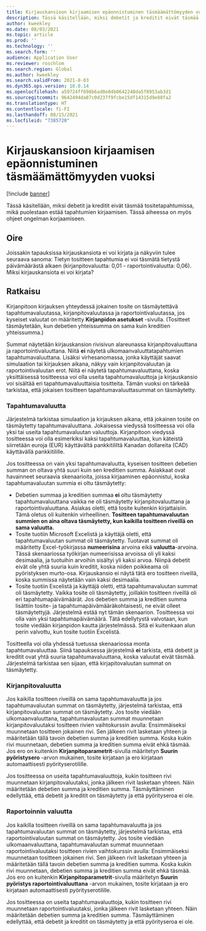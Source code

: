 ```yaml
---
title: Kirjauskansioon kirjaamisen epäonnistuminen täsmäämättömyyden vuoksi
description: Tässä käsitellään, miksi debetit ja kreditit eivät täsmää tositetapahtumissa, mikä puolestaan estää tapahtumien kirjaamisen. Tässä aiheessa on myös ohjeet ongelman korjaamiseen.
author: kweekley
ms.date: 08/03/2021
ms.topic: article
ms.prod: ''
ms.technology: ''
ms.search.form: ''
audience: Application User
ms.reviewer: roschlom
ms.search.region: Global
ms.author: kweekley
ms.search.validFrom: 2021-8-03
ms.dyn365.ops.version: 10.0.14
ms.openlocfilehash: a59724ff698b6ad0e84b0642240da5f8953ab3d1
ms.sourcegitcommit: 9642494da87c0d237f9fcbe15df14315d9e88fa2
ms.translationtype: HT
ms.contentlocale: fi-FI
ms.lasthandoff: 08/15/2021
ms.locfileid: "7385720"
---
```

# <a name="journal-posting-failure-because-of-imbalance"></a>Kirjauskansioon kirjaamisen epäonnistuminen täsmäämättömyyden vuoksi

[!include [banner](../includes/banner.md)]

Tässä käsitellään, miksi debetit ja kreditit eivät täsmää tositetapahtumissa, mikä puolestaan estää tapahtumien kirjaamisen. Tässä aiheessa on myös ohjeet ongelman korjaamiseen.

## <a name="symptom"></a>Oire

Joissakin tapauksissa kirjauskansiota ei voi kirjata ja näkyviin tulee seuraava sanoma: Tietyn tositteen tapahtumia ei voi täsmätä tietystä päivämäärästä alkaen (kirjanpitovaluutta: 0,01 - raportointivaluutta: 0,06). Miksi kirjauskansiota ei voi kirjata?

## <a name="resolution"></a>Ratkaisu

Kirjanpitoon kirjauksen yhteydessä jokainen tosite on täsmäytettävä tapahtumavaluutassa, kirjanpitovaluutassa ja raportointivaluutassa, jos kyseiset valuutat on määritetty **Kirjanpidon asetukset** -sivulla. (Tositteet täsmäytetään, kun debetien yhteissumma on sama kuin kreditien yhteissumma.)

Summat näytetään kirjauskansion rivisivun alareunassa kirjanpitovaluuttana ja raportointivaluuttana. Niitä **ei** näytetä ulkomaanvaluuttatapahtumien tapahtumavaluuttana. Lisäksi virhesanomassa, jonka käyttäjät saavat simulaation tai kirjauksen aikana, näkyy vain kirjanpitovaluutan ja raportointivaluutan erot. Niitä ei näytetä tapahtumavaluuttana, koska yksittäisessä tositteessa voi olla useita tapahtumavaluuttoja ja kirjauskansio voi sisältää eri tapahtumavaluuttaisia tositteita. Tämän vuoksi on tärkeää tarkistaa, että jokaisen tositteen tapahtumavaluuttasummat on täsmäytetty.

### <a name="transaction-currency"></a>Tapahtumavaluutta

Järjestelmä tarkistaa simulaation ja kirjauksen aikana, että jokainen tosite on täsmäytetty tapahtumavaluuttana. Jokaisessa viedyssä tositteessa voi olla yksi tai useita tapahtumavaluutan valuuttoja. Kirjanpitoon viedyssä tositteessa voi olla esimerkiksi kaksi tapahtumavaluuttaa, kun käteistä siirretään euroja (EUR) käyttävältä pankkitililtä Kanadan dollareita (CAD) käyttävällä pankkitilille.

Jos tositteessa on vain yksi tapahtumavaluutta, kyseisen tositteen debetien summan on oltava yhtä suuri kuin sen kreditien summa. Asiakkaat ovat havainneet seuraavia skenaarioita, joissa kirjaaminen epäonnistui, koska tapahtumavaluutan summia ei oltu täsmäytetty:

- Debetien summaa ja kreditien summaa **ei** oltu täsmäytetty tapahtumavaluuttana vaikka ne oli täsmäytetty kirjanpitovaluuttana ja raportointivaluuttana. Asiakas oletti, että tosite kuitenkin kirjattaisiin. Tämä oletus oli kuitenkin virheellinen. **Tositteen tapahtumavaluutan summien on aina oltava täsmäytetty, kun kaikilla tositteen riveillä on sama valuutta.**
- Tosite tuotiin Microsoft Excelistä ja käyttäjä oletti, että tapahtumavaluutan summat oli täsmäytetty. Tuotavat summat oli määritetty Excel-työkirjassa **numeerisina** arvoina eikä **valuutta**-arvoina. Tässä skenaariossa työkirjan numeerisissa arvoissa oli yli kaksi desimaalia, ja tuotuihin arvoihin sisältyi yli kaksi arvoa. Niinpä debetit eivät ole yhtä suuria kuin kreditit, koska niiden poikkeama oli pyöristyksen murto-osa. Kirjauskansio ei näytä tätä ero tositteen riveillä, koska summissa näytetään vain kaksi desimaalia.
- Tosite tuotiin Excelistä ja käyttäjä oletti, että tapahtumavaluutan summat oli täsmäytetty. Vaikka tosite oli täsmäytetty, joillakin tositteen riveillä oli eri tapahtumapäivämäärät. Jos debetien summa ja kreditien summa lisättiin tosite- ja tapahtumapäivämääräkohtaisesti, ne eivät olleet täsmäytettyjä. Järjestelmä estää nyt tämän skenaarion. Tositteessa voi olla vain yksi tapahtumapäivämäärä. Tätä edellytystä valvotaan, kun tosite viedään kirjanpidon kautta järjestelmässä. Sitä ei kuitenkaan alun perin valvottu, kun tosite tuotiin Excelistä.

Tositteella voi olla yhdessä tuetussa skenaariossa monta tapahtumavaluuttaa. Siinä tapauksessa järjestelmä **ei** tarkista, että debetit ja kreditit ovat yhtä suuria tapahtumavaluuttana, koska valuutat eivät täsmää. Järjestelmä tarkistaa sen sijaan, että kirjapitovaluutan summat on täsmäytetty.

### <a name="accounting-currency"></a>Kirjanpitovaluutta

Jos kaikilla tositteen riveillä on sama tapahtumavaluutta ja jos tapahtumavaluutan summat on täsmäytetty, järjestelmä tarkistaa, että kirjanpitovaluutan summat on täsmäytetty. Jos tosite viedään ulkomaanvaluuttana, tapahtumavaluutan summat muunnetaan kirjanpitovaluutaksi tositteen rivien vaihtokurssin avulla: Ensimmäiseksi muunnetaan tositteen jokainen rivi. Sen jälkeen rivit lasketaan yhteen ja määritetään tällä tavoin debetien summa ja kreditien summa. Koska kukin rivi muunnetaan, debetien summa ja kreditien summa eivät ehkä täsmää. Jos ero on kuitenkin **Kirjanpitoparametrit**-sivulla määritetyn **Suurin pyöristysero** -arvon mukainen, tosite kirjataan ja ero kirjataan automaattisesti pyörityserotilille.

Jos tositteessa on useita tapahtumavaluuttoja, kukin tositteen rivi muunnetaan kirjanpitovaluutaksi, jonka jälkeen rivit lasketaan yhteen. Näin määritetään debetien summa ja kreditien summa. Täsmäyttäminen edellyttää, että debetit ja kreditit on täsmäytetty ja että pyörityseroa ei ole.

### <a name="reporting-currency"></a>Raportoinnin valuutta

Jos kaikilla tositteen riveillä on sama tapahtumavaluutta ja jos tapahtumavaluutan summat on täsmäytetty, järjestelmä tarkistaa, että raportointivaluutan summat on täsmäytetty. Jos tosite viedään ulkomaanvaluuttana, tapahtumavaluutan summat muunnetaan raportointivaluutaksi tositteen rivien vaihtokurssin avulla: Ensimmäiseksi muunnetaan tositteen jokainen rivi. Sen jälkeen rivit lasketaan yhteen ja määritetään tällä tavoin debetien summa ja kreditien summa. Koska kukin rivi muunnetaan, debetien summa ja kreditien summa eivät ehkä täsmää. Jos ero on kuitenkin **Kirjanpitoparametrit**-sivulla määritetyn **Suurin pyöristys raportointivaluuttana** -arvon mukainen, tosite kirjataan ja ero kirjataan automaattisesti pyörityserotilille.

Jos tositteessa on useita tapahtumavaluuttoja, kukin tositteen rivi muunnetaan raportointivaluutaksi, jonka jälkeen rivit lasketaan yhteen. Näin määritetään debetien summa ja kreditien summa. Täsmäyttäminen edellyttää, että debetit ja kreditit on täsmäytetty ja että pyörityseroa ei ole.
